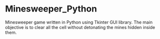 # Minesweeper_Python
Minesweeper game written in Python using Tkinter GUI library. 
The main objective is to clear all the cell without detonating the mines hidden inside them.

